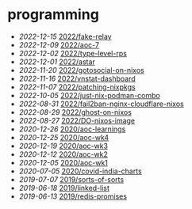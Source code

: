 # programming
- *2022-12-15* [2022/fake-relay](/2022/fake-relay)
- *2022-12-09* [2022/aoc-7](/2022/aoc-7)
- *2022-12-02* [2022/type-level-rps](/2022/type-level-rps)
- *2022-12-01* [2022/astar](/2022/astar)
- *2022-11-20* [2022/gotosocial-on-nixos](/2022/gotosocial-on-nixos)
- *2022-11-16* [2022/vnstat-dashboard](/2022/vnstat-dashboard)
- *2022-11-07* [2022/patching-nixpkgs](/2022/patching-nixpkgs)
- *2022-10-05* [2022/just-nix-podman-combo](/2022/just-nix-podman-combo)
- *2022-08-31* [2022/fail2ban-nginx-cloudflare-nixos](/2022/fail2ban-nginx-cloudflare-nixos)
- *2022-08-29* [2022/ghost-on-nixos](/2022/ghost-on-nixos)
- *2022-08-27* [2022/DO-nixos-image](/2022/DO-nixos-image)
- *2020-12-26* [2020/aoc-learnings](/2020/aoc-learnings)
- *2020-12-25* [2020/aoc-wk4](/2020/aoc-wk4)
- *2020-12-19* [2020/aoc-wk3](/2020/aoc-wk3)
- *2020-12-12* [2020/aoc-wk2](/2020/aoc-wk2)
- *2020-12-05* [2020/aoc-wk1](/2020/aoc-wk1)
- *2020-07-05* [2020/covid-india-charts](/2020/covid-india-charts)
- *2019-07-07* [2019/sorts-of-sorts](/2019/sorts-of-sorts)
- *2019-06-18* [2019/linked-list](/2019/linked-list)
- *2019-06-13* [2019/redis-promises](/2019/redis-promises)
